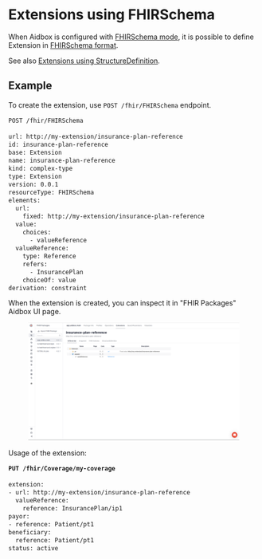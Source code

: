 # Extensions using FHIRSchema

When Aidbox is configured with [FHIRSchema mode](../../../modules/profiling-and-validation/fhir-schema-validator/), it is possible to define Extension in [FHIRSchema format](https://fhir-schema.github.io/fhir-schema/).

See also [Extensions using StructureDefinition](extensions-using-structuredefinition.md).

## Example

To create the extension, use `POST /fhir/FHIRSchema` endpoint.

```
POST /fhir/FHIRSchema

url: http://my-extension/insurance-plan-reference
id: insurance-plan-reference
base: Extension
name: insurance-plan-reference
kind: complex-type
type: Extension
version: 0.0.1
resourceType: FHIRSchema
elements:
  url:
    fixed: http://my-extension/insurance-plan-reference
  value:
    choices:
      - valueReference
  valueReference:
    type: Reference
    refers:
      - InsurancePlan
    choiceOf: value
derivation: constraint
```

When the extension is created, you can inspect it in "FHIR Packages" Aidbox UI page.

<figure><img src="../../../../.gitbook/assets/d05df5a8-b47c-474b-bccc-287520d47f1f.png" alt=""><figcaption></figcaption></figure>

Usage of the extension:

<pre class="language-yaml"><code class="lang-yaml"><strong>PUT /fhir/Coverage/my-coverage
</strong>
extension:
- url: http://my-extension/insurance-plan-reference
  valueReference: 
    reference: InsurancePlan/ip1
payor: 
- reference: Patient/pt1
beneficiary:
  reference: Patient/pt1
status: active
</code></pre>
